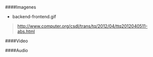 ####Imagenes

- backend-frontend.gif
> http://www.computer.org/csdl/trans/tq/2012/04/ttq2012040511-abs.html

####Video

####Audio